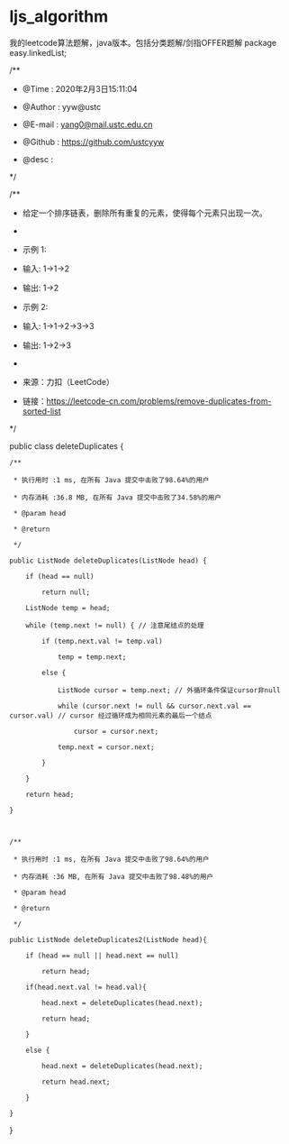 # ljs_algorithm
我的leetcode算法题解，java版本。包括分类题解/剑指OFFER题解 
package easy.linkedList;



/**

 * @Time : 2020年2月3日15:11:04

 * @Author : yyw@ustc

 * @E-mail : yang0@mail.ustc.edu.cn

 * @Github : https://github.com/ustcyyw

 * @desc :

 */



/**

 * 给定一个排序链表，删除所有重复的元素，使得每个元素只出现一次。

 * <p>

 * 示例 1:

 * 输入: 1->1->2

 * 输出: 1->2

 * 示例 2:

 * 输入: 1->1->2->3->3

 * 输出: 1->2->3

 * <p>

 * 来源：力扣（LeetCode）

 * 链接：https://leetcode-cn.com/problems/remove-duplicates-from-sorted-list

 */

public class deleteDuplicates {

    /**

     * 执行用时 :1 ms, 在所有 Java 提交中击败了98.64%的用户

     * 内存消耗 :36.8 MB, 在所有 Java 提交中击败了34.58%的用户

     * @param head

     * @return

     */

    public ListNode deleteDuplicates(ListNode head) {

        if (head == null)

            return null;

        ListNode temp = head;

        while (temp.next != null) { // 注意尾结点的处理

            if (temp.next.val != temp.val)

                temp = temp.next;

            else {

                ListNode cursor = temp.next; // 外循环条件保证cursor非null

                while (cursor.next != null && cursor.next.val == cursor.val) // cursor 经过循环成为相同元素的最后一个结点

                    cursor = cursor.next;

                temp.next = cursor.next;

            }

        }

        return head;

    }



    /**

     * 执行用时 :1 ms, 在所有 Java 提交中击败了98.64%的用户

     * 内存消耗 :36 MB, 在所有 Java 提交中击败了98.48%的用户

     * @param head

     * @return

     */

    public ListNode deleteDuplicates2(ListNode head){

        if (head == null || head.next == null)

            return head;

        if(head.next.val != head.val){

            head.next = deleteDuplicates(head.next);

            return head;

        }

        else {

            head.next = deleteDuplicates(head.next);

            return head.next;

        }

    }

}
